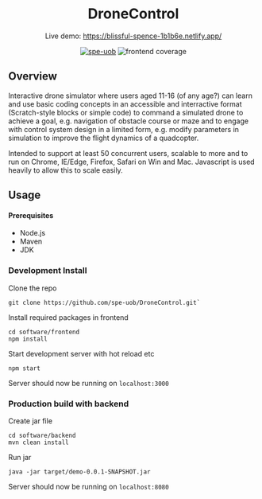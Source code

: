 <div align="center">
  
  # DroneControl
  Live demo: https://blissful-spence-1b1b6e.netlify.app/
  
  [![spe-uob](https://circleci.com/gh/spe-uob/DroneControl.svg?style=svg&circle-token=6a0a470141397038f88ba3abb834c0ef1542e7ff)](https://app.circleci.com/pipelines/github/spe-uob/DroneControl)
  ![frontend coverage](https://github.com/spe-uob/DroneControl/workflows/frontend-coverage/badge.svg?branch=main)

</div>

## Overview

Interactive drone simulator where users aged 11-16 (of any age?) can learn and use basic coding concepts in an accessible and interractive format (Scratch-style blocks or simple code) to command a simulated drone to achieve a goal, e.g. navigation of obstacle course or maze and to engage with control system design in a limited form, e.g. modify parameters in simulation to improve the flight dynamics of a quadcopter.

Intended to support at least 50 concurrent users, scalable to more and to run on Chrome, IE/Edge, Firefox, Safari on Win and Mac. Javascript is used heavily to allow this to scale easily.

## Usage

#### Prerequisites
* Node.js
* Maven
* JDK

### Development Install
Clone the repo

```
git clone https://github.com/spe-uob/DroneControl.git`
```

Install required packages in frontend

```
cd software/frontend
npm install
```

Start development server with hot reload etc

```
npm start
```

Server should now be running on `localhost:3000`

### Production build with backend
Create jar file

```
cd software/backend
mvn clean install
```

Run jar

```
java -jar target/demo-0.0.1-SNAPSHOT.jar
```

Server should now be running on `localhost:8080`

